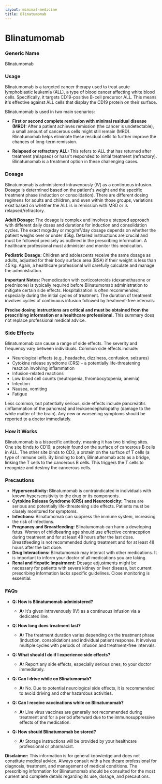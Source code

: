 ```yaml
---
layout: minimal-medicine
title: Blinatumomab
---
```


# Blinatumomab
### Generic Name
Blinatumomab

### Usage

Blinatumomab is a targeted cancer therapy used to treat acute lymphoblastic leukemia (ALL), a type of blood cancer affecting white blood cells.  Specifically, it targets CD19-positive B-cell precursor ALL.  This means it's effective against ALL cells that display the CD19 protein on their surface.  

Blinatumomab is used in two main scenarios:

* **First or second complete remission with minimal residual disease (MRD):**  After a patient achieves remission (the cancer is undetectable), a small amount of cancerous cells might still remain (MRD). Blinatumomab helps eliminate these residual cells to further improve the chances of long-term remission.

* **Relapsed or refractory ALL:** This refers to ALL that has returned after treatment (relapsed) or hasn't responded to initial treatment (refractory).  Blinatumomab is a treatment option in these challenging cases.

### Dosage

Blinatumomab is administered intravenously (IV) as a continuous infusion.  Dosage is determined based on the patient's weight and the specific treatment phase (induction or consolidation).  There are different dosing regimens for adults and children, and even within those groups, variations exist based on whether the ALL is in remission with MRD or is relapsed/refractory.

**Adult Dosage:**  The dosage is complex and involves a stepped approach with different daily doses and durations for induction and consolidation cycles.  The exact mcg/day or mcg/m²/day dosage depends on whether the patient weighs over or under 45kg.  Detailed instructions are crucial and must be followed precisely as outlined in the prescribing information.  A healthcare professional must administer and monitor this medication.

**Pediatric Dosage:**  Children and adolescents receive the same dosage as adults, adjusted for their body surface area (BSA) if their weight is less than 45 kg.  Again, a healthcare professional will carefully calculate and manage the administration.

**Important Notes:** Premedication with corticosteroids (dexamethasone or prednisone) is typically required before Blinatumomab administration to mitigate certain side effects. Hospitalization is often recommended, especially during the initial cycles of treatment.  The duration of treatment involves cycles of continuous infusion followed by treatment-free intervals.

**Precise dosing instructions are critical and must be obtained from the prescribing information or a healthcare professional.**  This summary does not replace professional medical advice.


### Side Effects

Blinatumomab can cause a range of side effects.  The severity and frequency vary between individuals. Common side effects include:

*   Neurological effects (e.g., headache, dizziness, confusion, seizures)
*   Cytokine release syndrome (CRS) – a potentially life-threatening reaction involving inflammation
*   Infusion-related reactions
*   Low blood cell counts (neutropenia, thrombocytopenia, anemia)
*   Infection
*   Nausea, vomiting
*   Fatigue

Less common, but potentially serious, side effects include pancreatitis (inflammation of the pancreas) and leukoencephalopathy (damage to the white matter of the brain).  Any new or worsening symptoms should be reported to a doctor immediately.

### How it Works

Blinatumomab is a bispecific antibody, meaning it has two binding sites.  One site binds to CD19, a protein found on the surface of cancerous B cells in ALL. The other site binds to CD3, a protein on the surface of T cells (a type of immune cell).  By binding to both, Blinatumomab acts as a bridge, linking the T cells to the cancerous B cells.  This triggers the T cells to recognize and destroy the cancerous cells.


### Precautions

* **Hypersensitivity:**  Blinatumomab is contraindicated in individuals with known hypersensitivity to the drug or its components.
* **Cytokine Release Syndrome (CRS) and Neurotoxicity:** These are serious and potentially life-threatening side effects.  Patients must be closely monitored for symptoms.
* **Infections:**  Blinatumomab can suppress the immune system, increasing the risk of infections.  
* **Pregnancy and Breastfeeding:**  Blinatumomab can harm a developing fetus. Women of childbearing age should use effective contraception during treatment and for at least 48 hours after the last dose. Breastfeeding is not recommended during treatment and for at least 48 hours after the last dose.
* **Drug Interactions:**  Blinatumomab may interact with other medications. It is important to inform your doctor of all medications you are taking.
* **Renal and Hepatic Impairment:**  Dosage adjustments might be necessary for patients with severe kidney or liver disease, but current prescribing information lacks specific guidelines.  Close monitoring is essential.


### FAQs

* **Q: How is Blinatumomab administered?**
    * **A:** It's given intravenously (IV) as a continuous infusion via a dedicated line.

* **Q: How long does treatment last?**
    * **A:** The treatment duration varies depending on the treatment phase (induction, consolidation) and individual patient response.  It involves multiple cycles with periods of infusion and treatment-free intervals.

* **Q: What should I do if I experience side effects?**
    * **A:** Report any side effects, especially serious ones, to your doctor immediately.

* **Q: Can I drive while on Blinatumomab?**
    * **A:** No. Due to potential neurological side effects, it is recommended to avoid driving and other hazardous activities.

* **Q: Can I receive vaccinations while on Blinatumomab?**
    * **A:** Live virus vaccines are generally not recommended during treatment and for a period afterward due to the immunosuppressive effects of the medication.

* **Q: How should Blinatumomab be stored?**
    * **A:** Storage instructions will be provided by your healthcare professional or pharmacist.


**Disclaimer:** This information is for general knowledge and does not constitute medical advice. Always consult with a healthcare professional for diagnosis, treatment, and management of medical conditions.  The prescribing information for Blinatumomab should be consulted for the most current and complete details regarding its use, dosage, and precautions.
